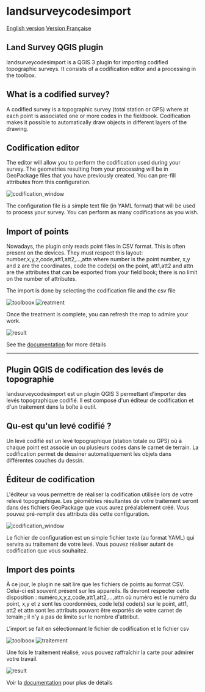 # landsurveycodesimport

[English version](#EN)
[Version Française](#FR)

<a name="EN"></a>
## Land Survey QGIS plugin

landsurveycodesimport is a QGIS 3 plugin for importing codified topographic surveys. It consists of a codification editor and a processing in the toolbox.

## What is a codified survey?

A codified survey is a topographic survey (total station or GPS) where at each point is associated one or more codes in the fieldbook. Codification makes it possible to automatically draw objects in different layers of the drawing.

## Codification editor

The editor will allow you to perform the codification used during your survey. The geometries resulting from your processing will be in GeoPackage files that you have previously created. You can pre-fill attributes from this configuration.

![codification_window](./help/source/_static/codification.png)

The configuration file is a simple text file (in YAML format) that will be used to process your survey. You can perform as many codifications as you wish.

## Import of points

Nowadays, the plugin only reads point files in CSV format. This is often present on the devices. They must respect this layout: number,x,y,z,code,att1,att2,...,attn where number is the point number, x,y and z are the coordinates, code the code(s) on the point, att1,att2 and attn are the attributes that can be exported from your field book; there is no limit on the number of attributes.

The import is done by selecting the codification file and the csv file

![toolboox](./help/source/_static/processing.png)
![reatment](./help/source/_static/processing1.png)

Once the treatment is complete, you can refresh the map to admire your work.

![result](./help/source/_static/result.png)

See the [documentation](https://htmlpreview.github.io/?https://github.com/Oslandia/landsurveycodesimport/blob/master/help/html/en/html/index.html) for more détails

___
<a name="FR"></a>
## Plugin QGIS de codification des levés de topographie
landsurveycodesimport est un plugin QGIS 3 permettant d'importer des levés topographique codifié. Il est composé d'un éditeur de codification et d'un traitement dans la boîte à outil.

## Qu-est qu'un levé codifié ?

Un levé codifié est un levé topographique (station totale ou GPS) où à chaque point est associé un ou plusieurs codes dans le carnet de terrain. La codification permet de dessiner automatiquement les objets dans différentes couches du dessin.

## Éditeur de codification

L'éditeur va vous permettre de réaliser la codification utilisée lors de votre relevé topographique. Les géométries résultantes de votre traitement seront dans des fichiers GeoPackage que vous aurez préalablement créé. Vous pouvez pré-remplir des attributs dès cette configuration.

![codification_window](./help/source/_static/codification.png)

Le fichier de configuration est un simple fichier texte (au format YAML) qui servira au traitement de votre levé. Vous pouvez réaliser autant de codification que vous souhaitez.

## Import des points

À ce jour, le plugin ne sait lire que les fichiers de points au format CSV. Celui-ci est souvent présent sur les appareils. Ils devront respecter cette disposition : numéro,x,y,z,code,att1,att2,...,attn où numéro est le numéro du point, x,y et z sont les coordonnées, code le(s) code(s) sur le point, att1, att2 et attn sont les attributs pouvant être exportés de votre carnet de terrain ; il n'y a pas de limite sur le nombre d'attribut.

L'import se fait en sélectionnant le fichier de codification et le fichier csv

![toolboox](./help/source/_static/processing.png)
![traitement](./help/source/_static/processing1.png)

Une fois le traitement réalisé, vous pouvez raffraîchir la carte pour admirer votre travail.

![result](./help/source/_static/result.png)

Voir la [documentation](https://htmlpreview.github.io/?https://github.com/Oslandia/landsurveycodesimport/blob/master/help/html/fr/html/index.html) pour plus de détails

